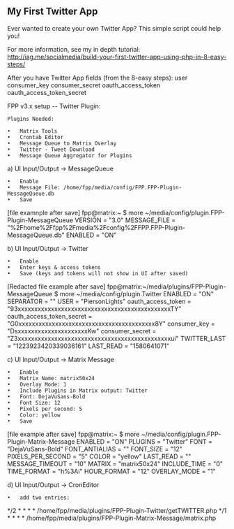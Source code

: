 My First Twitter App
---


Ever wanted to create your own Twitter App? This simple script could help you!

For more information, see my in depth tutorial:
http://iag.me/socialmedia/build-your-first-twitter-app-using-php-in-8-easy-steps/

After you have Twitter App fields (from the 8-easy steps):
  user
  consumer_key
  consumer_secret
  oauth_access_token
  oauth_access_token_secret
  
FPP v3.x setup -- Twitter Plugin:

	Plugins Needed:

	•	Matrix Tools
	•	Crontab Editor
	•	Message Queue to Matrix Overlay
	•	Twitter - Tweet Download
	•	Message Queue Aggregator for Plugins
  
  a) UI Input/Output -> MessageQueue

	•	Enable
	•	Message File: /home/fpp/media/config/FPP.FPP-Plugin-MessageQueue.db
	•	Save

[file examnple after save]
fpp@matrix:~ $ more ~/media/config/plugin.FPP-Plugin-MessageQueue
VERSION = "3.0"
MESSAGE_FILE = "%2Fhome%2Ffpp%2Fmedia%2Fconfig%2FFPP.FPP-Plugin-MessageQueue.db"
ENABLED = "ON"

b) UI Input/Output -> Twitter

	•	Enable
	•	Enter keys & access tokens
	•	Save (keys and tokens will not show in UI after saved)

[Redacted file example after save]
fpp@matrix:~/media/plugins/FPP-Plugin-MessageQueue $ more ~/media/config/plugin.Twitter
ENABLED = "ON"
SEPARATOR = ""
USER = "PiersonLights"
oauth_access_token = "93xxxxxxxxxxxxxxxxxxxxxxxxxxxxxxxxxxxxxxxxxxxxxxTY"
oauth_access_token_secret = "G0xxxxxxxxxxxxxxxxxxxxxxxxxxxxxxxxxxxxxxxxx8Y"
consumer_key = "DsxxxxxxxxxxxxxxxxxxxxxKw"
consumer_secret = "Z3xxxxxxxxxxxxxxxxxxxxxxxxxxxxxxxxxxxxxxxxxxxxxxui"
TWITTER_LAST = "1223923420339036161"
LAST_READ = "1580641071"

c) UI Input/Output -> Matrix Message

	•	Enable
	•	Matrix Name: matrix50x24
	•	Overlay Mode: 1
	•	Include Plugins in Matrix output: Twitter
	•	Font: DejaVuSans-Bold
	•	Font Size: 12
	•	Pixels per second: 5
	•	Color: yellow
	•	Save

[file example after save]
fpp@matrix:~ $ more ~/media/config/plugin.FPP-Plugin-Matrix-Message
ENABLED = "ON"
PLUGINS = "Twitter"
FONT = "DejaVuSans-Bold"
FONT_ANTIALIAS = ""
FONT_SIZE = "12"
PIXELS_PER_SECOND = "5"
COLOR = "yellow"
LAST_READ = ""
MESSAGE_TIMEOUT = "10"
MATRIX = "matrix50x24"
INCLUDE_TIME = "0"
TIME_FORMAT = "h%3Ai"
HOUR_FORMAT = "12"
OVERLAY_MODE = "1"

d) UI Input/Output -> CronEditor

	•	add two entries:

*/2 * * * * /home/fpp/media/plugins/FPP-Plugin-Twitter/getTWITTER.php
*/1 * * * * /home/fpp/media/plugins/FPP-Plugin-Matrix-Message/matrix.php

